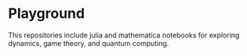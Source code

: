 # Playground

This repositories include julia and mathematica notebooks for exploring dynamics, game theory, and quantum computing.